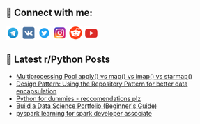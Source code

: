 ## 🔎 Connect with me:
[<img src="https://github.com/bullbesh/bullbesh/blob/main/images/Telegram.png" width="32" height="32" />](https://t.me/bullbesh)
[<img src="https://github.com/bullbesh/bullbesh/blob/main/images/VK.png" width="32" height="32" />](https://vk.com/bullbesh)
[<img src="https://github.com/bullbesh/bullbesh/blob/main/images/Twitter.png" width="32" height="32" />](https://twitter.com/bullbesh1)
[<img src="https://github.com/bullbesh/bullbesh/blob/main/images/Instagram.png" width="32" height="32" />](https://www.instagram.com/bullbesh)
[<img src="https://github.com/bullbesh/bullbesh/blob/main/images/Reddit.png" width="32" height="32" />](https://www.reddit.com/user/bullbesh)
[<img src="https://github.com/bullbesh/bullbesh/blob/main/images/YouTube.png" width="32" height="32" />](https://www.youtube.com/channel/UCtfjRs6uzgq5mfm8S06WTcg)

## 📕 Latest r/Python Posts
<!-- BLOG-POST-LIST:START -->
- [Multiprocessing Pool apply&lpar;&rpar; vs map&lpar;&rpar; vs imap&lpar;&rpar; vs starmap&lpar;&rpar;](https://www.reddit.com/r/Python/comments/w3zn08/multiprocessing_pool_apply_vs_map_vs_imap_vs/)
- [Design Pattern: Using the Repository Pattern for better data encapsulation](https://www.reddit.com/r/Python/comments/w3yx00/design_pattern_using_the_repository_pattern_for/)
- [Python for dummies - reccomendations plz](https://www.reddit.com/r/Python/comments/w3ymbq/python_for_dummies_reccomendations_plz/)
- [Build a Data Science Portfolio &lpar;Beginner&#39;s Guide&rpar;](https://www.reddit.com/r/Python/comments/w3ykdx/build_a_data_science_portfolio_beginners_guide/)
- [pyspark learning for spark developer associate](https://www.reddit.com/r/Python/comments/w3uode/pyspark_learning_for_spark_developer_associate/)
<!-- BLOG-POST-LIST:END -->
